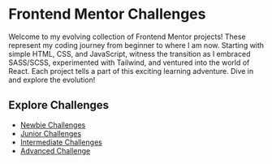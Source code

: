 # Frontend Mentor Challenges

Welcome to my evolving collection of Frontend Mentor projects! These represent my coding journey from beginner to where I am now. Starting with simple HTML, CSS, and JavaScript, witness the transition as I embraced SASS/SCSS, experimented with Tailwind, and ventured into the world of React. Each project tells a part of this exciting learning adventure. Dive in and explore the evolution!

## Explore Challenges

- [Newbie Challenges](./ADVANCED.md)
- [Junior Challenges](./JUNIOR.md)
- [Intermediate Challenges](./INTERMEDIATE.md)
- [Advanced Challenge](./ADVANCED.md)
